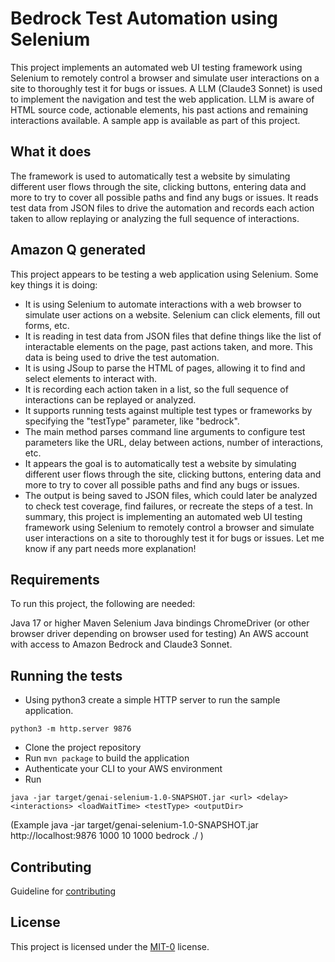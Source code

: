 # Bedrock Test Automation using Selenium

This project implements an automated web UI testing framework using Selenium to remotely control a browser and simulate user interactions on a site to thoroughly test it for bugs or issues. A LLM (Claude3 Sonnet) is used to implement the navigation and test the web application. LLM is aware of HTML source code, actionable elements, his past actions and remaining interactions available. A sample app is available as part of this project.

## What it does
The framework is used to automatically test a website by simulating different user flows through the site, clicking buttons, entering data and more to try to cover all possible paths and find any bugs or issues. It reads test data from JSON files to drive the automation and records each action taken to allow replaying or analyzing the full sequence of interactions.

## Amazon Q generated

This project appears to be testing a web application using Selenium. Some key things it is doing:

- It is using Selenium to automate interactions with a web browser to simulate user actions on a website. Selenium can click elements, fill out forms, etc.
- It is reading in test data from JSON files that define things like the list of interactable elements on the page, past actions taken, and more. This data is being used to drive the test automation.
- It is using JSoup to parse the HTML of pages, allowing it to find and select elements to interact with.
- It is recording each action taken in a list, so the full sequence of interactions can be replayed or analyzed.
- It supports running tests against multiple test types or frameworks by specifying the "testType" parameter, like "bedrock".
- The main method parses command line arguments to configure test parameters like the URL, delay between actions, number of interactions, etc.
- It appears the goal is to automatically test a website by simulating different user flows through the site, clicking buttons, entering data and more to try to cover all possible paths and find any bugs or issues.
- The output is being saved to JSON files, which could later be analyzed to check test coverage, find failures, or recreate the steps of a test.
In summary, this project is implementing an automated web UI testing framework using Selenium to remotely control a browser and simulate user interactions on a site to thoroughly test it for bugs or issues. Let me know if any part needs more explanation!

## Requirements
To run this project, the following are needed:

Java 17 or higher
Maven
Selenium Java bindings
ChromeDriver (or other browser driver depending on browser used for testing)
An AWS account with access to Amazon Bedrock and Claude3 Sonnet.

## Running the tests

- Using python3 create a simple HTTP server to run the sample application.
```
python3 -m http.server 9876
```
- Clone the project repository
- Run `mvn package` to build the application
- Authenticate your CLI to your AWS environment
- Run 
```
java -jar target/genai-selenium-1.0-SNAPSHOT.jar <url> <delay> <interactions> <loadWaitTime> <testType> <outputDir>
```
(Example java -jar target/genai-selenium-1.0-SNAPSHOT.jar http://localhost:9876 1000 10 1000 bedrock ./ )

## Contributing

Guideline for [contributing](CONTRIBUTING.md)

## License

This project is licensed under the [MIT-0](LICENSE) license.
